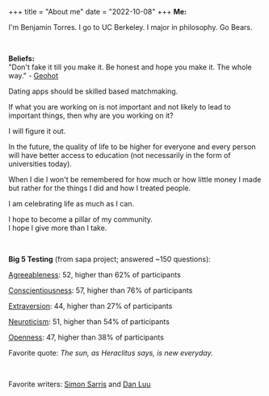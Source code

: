 +++
title = "About me"
date = "2022-10-08"
+++
<strong>Me:</strong><br>
<p>I'm Benjamin Torres. I go to UC Berkeley. I major in philosophy. Go Bears.</p>

<br>
<p>
<strong>Beliefs:</strong><br>
"Don't fake it till you make it. Be honest and hope you make it. The whole way." - <a href="https://youtu.be/_L3gNaAVjQ4?t=8034" target="_blank">Geohot</a><br>

Dating apps should be skilled based matchmaking.<br>

If what you are working on is not important and not likely to lead to important things, then why are you working on it?<br>

I will figure it out.<br>

In the future, the quality of life to be higher for everyone and every person will have better access to education (not necessarily in the form of universities today).<br>

When I die I won't be remembered for how much or how little money I made but rather for the things I did and how I treated people.<br>

I am celebrating life as much as I can.<br>

I hope to become a pillar of my community.<br>
I hope I give more than I take.
</p>
<br>
<p><strong>Big 5 Testing</strong> (from sapa project; answered ~150 questions):</p>
<p>
<a href="https://en.wikipedia.org/wiki/Agreeableness" target="_blank">Agreeableness</a>: 52, higher than 62% of participants<br>

<a href="https://en.wikipedia.org/wiki/Conscientiousness" target="_blank">Conscientiousness</a>: 57, higher than 76% of participants<br>

<a href="https://en.wikipedia.org/wiki/Extraversion_and_introversion" target="_blank">Extraversion</a>: 44, higher than 27% of participants<br>

<a href="https://en.wikipedia.org/wiki/Neuroticism" target="_blank">Neuroticism</a>: 51, higher than 54% of participants<br>

<a href="https://en.wikipedia.org/wiki/Openness_to_experience" target="_blank">Openness</a>: 47, higher than 38% of participants<br>
</p>

<p>Favorite quote: <em>The sun, as Heraclitus says, is new everyday.</em></p>
<br>
<p>Favorite writers: <a href="https://simonsarris.substack.com/" target="_blank">Simon Sarris</a> and <a href="https://danluu.com/" target="_blank">Dan Luu</a></p>

<!-- Thanks to Dan Luu for all the content taking. I owe alot to him ! -->
